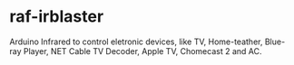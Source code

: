 # raf-irblaster
Arduino Infrared to control eletronic devices, like TV, Home-teather, Blue-ray Player, NET Cable TV Decoder, Apple TV, Chomecast 2 and AC.
